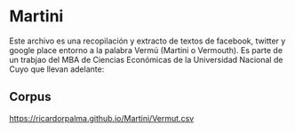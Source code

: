 # Martini
Este archivo es una recopilación y extracto de textos de facebook, twitter y google place entorno a la palabra Vermú (Martini o Vermouth).
Es parte de un trabjao del MBA de Ciencias Económicas de la Universidad Nacional de Cuyo que llevan adelante:




## Corpus

<https://ricardorpalma.github.io/Martini/Vermut.csv> 
